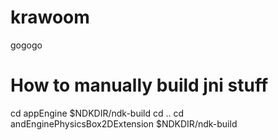 # krawoom
gogogo

# How to manually build jni stuff
cd appEngine
$NDKDIR/ndk-build
cd ..
cd andEnginePhysicsBox2DExtension
$NDKDIR/ndk-build
